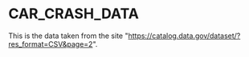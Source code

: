 # CAR_CRASH_DATA

This is the data taken from the site "https://catalog.data.gov/dataset/?res_format=CSV&page=2".

